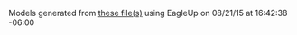 Models generated from [these file(s)](https://raw.github.com/sparkfun/Edison_GPIO_Block/fad71bebc32ee1ddaa2acd92d47c613530ae56fa/Hardware/GPIO_Block.brd) using EagleUp on 08/21/15 at 16:42:38 -06:00
